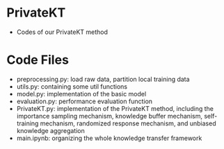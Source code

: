 # PrivateKT
- Codes of our PrivateKT method


# Code Files
- preprocessing.py: load raw data, partition local training data
- utils.py: containing some util functions
- model.py: implementation of the basic model
- evaluation.py: performance evaluation function
- PrivateKT.py: implementation of the PrivateKT method, including the importance sampling mechanism, knowledge buffer mechanism, self-training mechanism, randomized response mechanism, and unbiased knowledge aggregation
- main.ipynb: organizing the whole knowledge transfer framework
